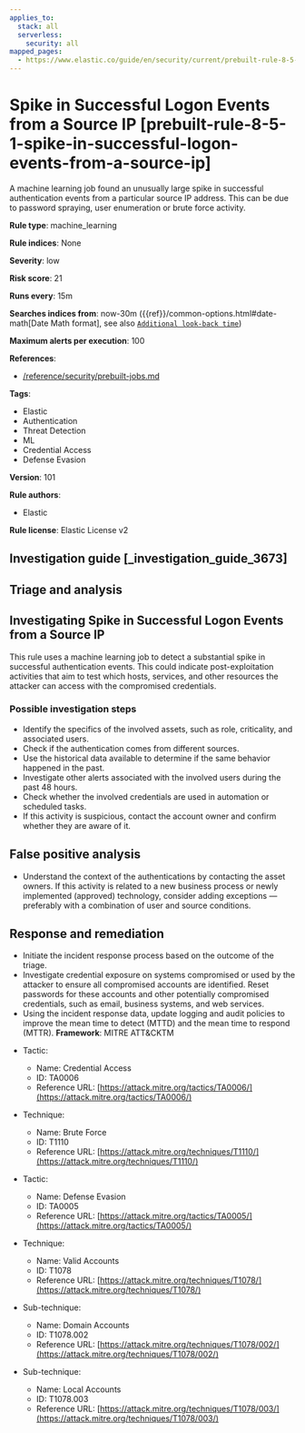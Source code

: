 ```yaml
---
applies_to:
  stack: all
  serverless:
    security: all
mapped_pages:
  - https://www.elastic.co/guide/en/security/current/prebuilt-rule-8-5-1-spike-in-successful-logon-events-from-a-source-ip.html
---
```


# Spike in Successful Logon Events from a Source IP [prebuilt-rule-8-5-1-spike-in-successful-logon-events-from-a-source-ip]

A machine learning job found an unusually large spike in successful authentication events from a particular source IP address. This can be due to password spraying, user enumeration or brute force activity.

**Rule type**: machine_learning

**Rule indices**: None

**Severity**: low

**Risk score**: 21

**Runs every**: 15m

**Searches indices from**: now-30m ({{ref}}/common-options.html#date-math[Date Math format], see also [`Additional look-back time`](docs-content://solutions/security/detect-and-alert/create-detection-rule.md#rule-schedule))

**Maximum alerts per execution**: 100

**References**:

* [/reference/security/prebuilt-jobs.md](/reference/prebuilt-jobs.md)

**Tags**:

* Elastic
* Authentication
* Threat Detection
* ML
* Credential Access
* Defense Evasion

**Version**: 101

**Rule authors**:

* Elastic

**Rule license**: Elastic License v2

## Investigation guide [_investigation_guide_3673]

## Triage and analysis

## Investigating Spike in Successful Logon Events from a Source IP

This rule uses a machine learning job to detect a substantial spike in successful authentication events. This could indicate post-exploitation activities that aim to test which hosts, services, and other resources the attacker can access with the compromised credentials.

### Possible investigation steps

- Identify the specifics of the involved assets, such as role, criticality, and associated users.
- Check if the authentication comes from different sources.
- Use the historical data available to determine if the same behavior happened in the past.
- Investigate other alerts associated with the involved users during the past 48 hours.
- Check whether the involved credentials are used in automation or scheduled tasks.
- If this activity is suspicious, contact the account owner and confirm whether they are aware of it.

## False positive analysis

- Understand the context of the authentications by contacting the asset owners. If this activity is related to a new business process or newly implemented (approved) technology, consider adding exceptions — preferably with a combination of user and source conditions.

## Response and remediation

- Initiate the incident response process based on the outcome of the triage.
- Investigate credential exposure on systems compromised or used by the attacker to ensure all compromised accounts are identified. Reset passwords for these accounts and other potentially compromised credentials, such as email, business systems, and web services.
- Using the incident response data, update logging and audit policies to improve the mean time to detect (MTTD) and the mean time to respond (MTTR).
**Framework**: MITRE ATT&CKTM

* Tactic:

    * Name: Credential Access
    * ID: TA0006
    * Reference URL: [https://attack.mitre.org/tactics/TA0006/](https://attack.mitre.org/tactics/TA0006/)

* Technique:

    * Name: Brute Force
    * ID: T1110
    * Reference URL: [https://attack.mitre.org/techniques/T1110/](https://attack.mitre.org/techniques/T1110/)

* Tactic:

    * Name: Defense Evasion
    * ID: TA0005
    * Reference URL: [https://attack.mitre.org/tactics/TA0005/](https://attack.mitre.org/tactics/TA0005/)

* Technique:

    * Name: Valid Accounts
    * ID: T1078
    * Reference URL: [https://attack.mitre.org/techniques/T1078/](https://attack.mitre.org/techniques/T1078/)

* Sub-technique:

    * Name: Domain Accounts
    * ID: T1078.002
    * Reference URL: [https://attack.mitre.org/techniques/T1078/002/](https://attack.mitre.org/techniques/T1078/002/)

* Sub-technique:

    * Name: Local Accounts
    * ID: T1078.003
    * Reference URL: [https://attack.mitre.org/techniques/T1078/003/](https://attack.mitre.org/techniques/T1078/003/)




